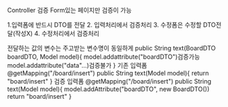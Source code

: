 Controller 검증
Form있는 페이지만 검증이 가능

1.입력폼에 반드시 DTO를 전달
2. 입력처리에서 검증처리
3. 수정폼은 수정할 DTO전달(작성X)
4. 수정처리에서 검증처리

전달하는 값의 변수는 주고받는 변수명이 동일하게
public String text(BoardDTO boardDTO, Model model){
                model.addattribute("boardDTO")검증가능
                model.addattribute("data"...)검증불가
}
기존 입력폼
@getMapping("/board/insert")
public String text(Model model){
return "board/insert"
}
검증 입력폼
@getMapping("/board/insert")
public String text(Model model){
model.addAttribute("boardDTO", new BoardDTO())
return "board/insert"
}